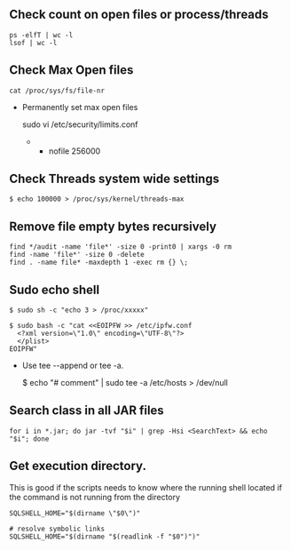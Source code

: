 ## Check count on open files or process/threads

    ps -elfT | wc -l
    lsof | wc -l
    
## Check Max Open files

    cat /proc/sys/fs/file-nr

- Permanently set max open files

    sudo vi /etc/security/limits.conf
    
    * - nofile 256000
    
## Check Threads system wide settings

    $ echo 100000 > /proc/sys/kernel/threads-max

## Remove file empty bytes recursively

    find */audit -name 'file*' -size 0 -print0 | xargs -0 rm
    find -name 'file*' -size 0 -delete
    find . -name file* -maxdepth 1 -exec rm {} \;
    
## Sudo echo shell

    $ sudo sh -c "echo 3 > /proc/xxxxx"
    
    $ sudo bash -c "cat <<EOIPFW >> /etc/ipfw.conf
      <?xml version=\"1.0\" encoding=\"UTF-8\"?>
      </plist>
    EOIPFW"

- Use tee --append or tee -a.

    $ echo "# comment" |  sudo tee -a /etc/hosts > /dev/null
    
## Search class in all JAR files

    for i in *.jar; do jar -tvf "$i" | grep -Hsi <SearchText> && echo "$i"; done
    

## Get execution directory.  

This is good if the scripts needs to know where the running shell located if the 
command is not running from the directory    
    
    SQLSHELL_HOME="$(dirname \"$0\")"
    
    # resolve symbolic links
    SQLSHELL_HOME="$(dirname "$(readlink -f "$0")")"
